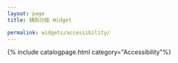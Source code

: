 ```yaml
---
layout: page
title: 辅助功能 Widget

permalink: widgets/accessibility/
---
```


{% include catalogpage.html category="Accessibility"%}
